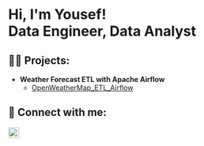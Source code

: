 <h1>Hi, I'm Yousef! 
<br/>Data Engineer, Data Analyst</a>

<h2>👨‍💻 Projects:</h2>

- <b>Weather Forecast ETL with Apache Airflow</b>
  - [OpenWeatherMap_ETL_Airflow](https://github.com/Yousef-Sadatmand/OpenWeatherMap_ETL_Airflow)






<h2> 🤳 Connect with me:</h2>

[<img align="left" alt="JoshMadakor | LinkedIn" width="22px" src="https://cdn.jsdelivr.net/npm/simple-icons@v3/icons/linkedin.svg" />][linkedin]


[linkedin]: https://www.linkedin.com/in/yousef-sadatmand



<!--
**joshmadakor1/joshmadakor1** is a ✨ _special_ ✨ repository because its `README.md` (this file) appears on your GitHub profile.

Here are some ideas to get you started:

- 🔭 I’m currently working on ...
- 🌱 I’m currently learning ...
- 👯 I’m looking to collaborate on ...
- 🤔 I’m looking for help with ...
- 💬 Ask me about ...
- 📫 How to reach me: ...
- 😄 Pronouns: ...
- ⚡ Fun fact: ...
-->
